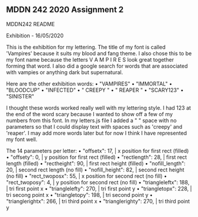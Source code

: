 ## MDDN 242 2020 Assignment 2

MDDN242 README

Exhibition - 16/05/2020

This is the exhibition for my lettering. The title of my font is called 'Vampires' because it suits my blood and fang theme. I also chose this to be my font name because the letters
V A M P I R E S look great together forming that word. I also did a google search for words that are associated with vampies or anything dark but supernatural.  

Here are the other exhibition words:
•  "VAMPIRES"
•  "IMMORTAL"
•  "BLOODCUP"
•  "INFECTED"
•  " CREEPY "
•  " REAPER "
•  "SCARY123"
•  "SINISTER"

I thought these words worked really well with my lettering style. I had 123 at the end of the word scary because I wanted to show off a few of my numbers from this font. In my letters.js
file I added a " " space with no parameters so that I could display text with spaces such as 'creepy' and 'reaper'. I may add more words later but for now I think I have represented my
font well.

The 14 parameters per letter:
 • "offsetx": 17, | x position for first rect (filled)
 • "offsety": 0, | y position for first rect (filled)
 • "rectlength": 28, | first rect length (filled)
 • "rectheight": 90, | first rect height (filled)
 • "nofill_length": 20, | second rect length (no fill)
 • "nofill_height": 82, | second rect height (no fill)
 • "rect_twoposx": 55,  | x position for second rect (no fill)
 • "rect_twoposy": 4, | y position for second rect (no fill)
 • "triangleleftx": 188, | tri first point x
 • "trianglelefty": 270, | tri first point y
 • "triangletopx": 228, | tri secong point x
 • "triangletopy": 198, | tri second point y
 • "trianglerightx": 266, | tri third point x
 • "trianglerighty": 270, | tri third point y


